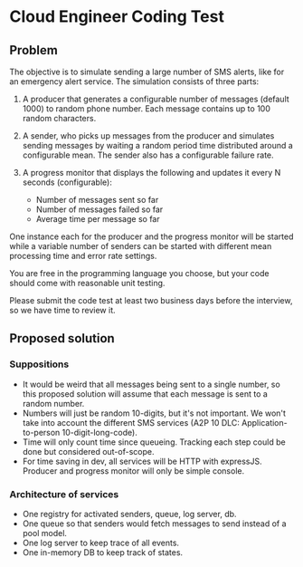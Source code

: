 # Cloud Engineer Coding Test

## Problem

The objective is to simulate sending a large number of SMS alerts, like for an
emergency alert service. The simulation consists of three parts:

1.  A producer that generates a configurable number of messages (default 1000)
    to random phone number. Each message contains up to 100 random characters.
2.  A sender, who picks up messages from the producer and simulates sending
    messages by waiting a random period time distributed around a configurable
    mean. The sender also has a configurable failure rate.
3.  A progress monitor that displays the following and updates it every N
    seconds (configurable):

    -   Number of messages sent so far
    -   Number of messages failed so far
    -   Average time per message so far

One instance each for the producer and the progress monitor will be started
while a variable number of senders can be started with different mean
processing time and error rate settings.

You are free in the programming language you choose, but your code should come
with reasonable unit testing.

Please submit the code test at least two business days before the interview, so
we have time to review it.

## Proposed solution

### Suppositions

- It would be weird that all messages being sent to a single number, so this
  proposed solution will assume that each message is sent to a random number.
- Numbers will just be random 10-digits, but it's not important. We won't take
  into account the different SMS services (A2P 10 DLC: Application-to-person
  10-digit-long-code).
- Time will only count time since queueing. Tracking each step could be done but
  considered out-of-scope.
- For time saving in dev, all services will be HTTP with expressJS. Producer and
  progress monitor will only be simple console.


### Architecture of services

- One registry for activated senders, queue, log server, db.
- One queue so that senders would fetch messages to send instead of a pool
  model.
- One log server to keep trace of all events.
- One in-memory DB to keep track of states.
